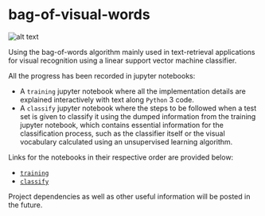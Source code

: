 # bag-of-visual-words

![alt text][results]

Using the bag-of-words algorithm mainly used in text-retrieval applications for visual recognition using a linear support vector machine classifier.

All the progress has been recorded in jupyter notebooks: 

- A `training` jupyter notebook where all the implementation details are explained interactively with text along `Python` 3 code.
- A `classify` jupyter notebook where the steps to be followed when a test set is given to classify it using the dumped information from the training jupyter notebook, which contains essential information for the classification process, such as the classifier itself or the visual vocabulary calculated using an unsupervised learning algorithm.

Links for the notebooks in their respective order are provided below:

+ [`training`](http://nbviewer.jupyter.org/github/diegovincent/bag-of-visual-words/blob/master/src/training.ipynb)
+ [`classify`](http://nbviewer.jupyter.org/github/diegovincent/bag-of-visual-words/blob/master/src/classify.ipynb)

Project dependencies as well as other useful information will be posted in the future.

[results]: https://github.com/diegovincent/bag-of-visual-words/blob/master/src/output/Montage_screenshot_01.07.2018.png "Classifier results"
